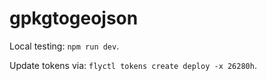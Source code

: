 # gpkgtogeojson

Local testing: `npm run dev`.

Update tokens via: `flyctl tokens create deploy -x 26280h`.
